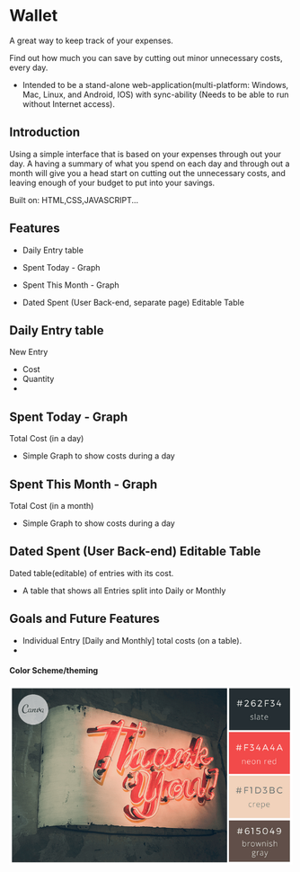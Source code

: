 # Wallet

A great way to keep track of your expenses. 

Find out how much you can save by cutting out minor unnecessary costs, every day.

- Intended to be a stand-alone web-application(multi-platform: Windows, Mac, Linux, and Android, IOS) with sync-ability (Needs to be able to run without Internet access).

## Introduction

Using a simple interface that is  based on your expenses through out your day. A having a summary of what you spend on each day and through out a month will give you a head start on cutting out the unnecessary costs, and leaving enough of your budget to put into your savings.

Built on: HTML,CSS,JAVASCRIPT...


## Features

- Daily Entry table

- Spent Today - Graph

- Spent This Month - Graph

- Dated Spent (User Back-end, separate page) Editable Table

   

## Daily Entry table

New Entry

- Cost
- Quantity
- ​

## Spent Today - Graph

Total Cost (in a day)

- Simple Graph to show costs during a day

## Spent This Month - Graph

Total Cost (in a month)

- Simple Graph to show costs during a day

## Dated Spent (User Back-end) Editable Table

Dated table(editable) of entries with its cost.

- A table that shows all Entries split into Daily or Monthly



## Goals and Future Features

- Individual Entry [Daily and Monthly] total costs (on a table). 
- ​

#### Color Scheme/theming

 ![color-combo-89-tb-768x0](/color-combo-89-tb-768x0.png)
